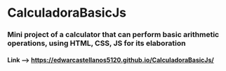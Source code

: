 # CalculadoraBasicJs

### Mini project of a calculator that can perform basic arithmetic operations, using HTML, CSS, JS for its elaboration

#### Link --> https://edwarcastellanos5120.github.io/CalculadoraBasicJs/


